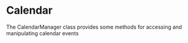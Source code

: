 # Calendar
The CalendarManager class provides some methods for accessing and manipulating calendar events
